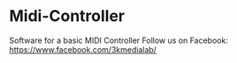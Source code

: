 # Midi-Controller
Software for a basic MIDI Controller
Follow us on Facebook: https://www.facebook.com/3kmedialab/
